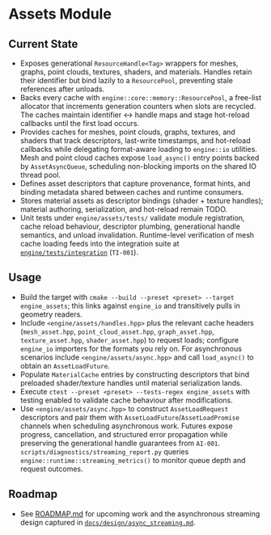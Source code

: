 # Assets Module

## Current State
- Exposes generational `ResourceHandle<Tag>` wrappers for meshes, graphs, point clouds, textures, shaders, and materials. Handles retain their identifier but bind lazily to a `ResourcePool`, preventing stale references after unloads.
- Backs every cache with `engine::core::memory::ResourcePool`, a free-list allocator that increments generation counters when slots are recycled. The caches maintain identifier ↔ handle maps and stage hot-reload callbacks until the first load occurs.
- Provides caches for meshes, point clouds, graphs, textures, and shaders that track descriptors, last-write timestamps, and hot-reload callbacks while delegating format-aware loading to `engine::io` utilities. Mesh and point cloud caches expose `load_async()` entry points backed by `AssetAsyncQueue`, scheduling non-blocking imports on the shared IO thread pool.
- Defines asset descriptors that capture provenance, format hints, and binding metadata shared between caches and runtime consumers.
- Stores material assets as descriptor bindings (shader + texture handles); material authoring, serialization, and hot-reload remain TODO.
- Unit tests under `engine/assets/tests/` validate module registration, cache
  reload behaviour, descriptor plumbing, generational handle semantics, and
  unload invalidation. Runtime-level verification of mesh cache loading feeds
  into the integration suite at [`engine/tests/integration`](../../../engine/tests/integration/README.md)
  (`TI-001`).

## Usage
- Build the target with `cmake --build --preset <preset> --target engine_assets`; this links against `engine_io` and transitively pulls in geometry readers.
- Include `<engine/assets/handles.hpp>` plus the relevant cache headers (`mesh_asset.hpp`, `point_cloud_asset.hpp`, `graph_asset.hpp`, `texture_asset.hpp`, `shader_asset.hpp`) to request loads; configure `engine_io` importers for the formats you rely on. For asynchronous scenarios include `<engine/assets/async.hpp>` and call `load_async()` to obtain an `AssetLoadFuture`.
- Populate `MaterialCache` entries by constructing descriptors that bind preloaded shader/texture handles until material serialization lands.
- Execute `ctest --preset <preset> --tests-regex engine_assets` with testing enabled to validate cache behaviour after modifications.
- Use `<engine/assets/async.hpp>` to construct `AssetLoadRequest` descriptors and pair them with `AssetLoadFuture`/`AssetLoadPromise` channels when scheduling asynchronous work. Futures expose progress, cancellation, and structured error propagation while preserving the generational handle guarantees from `AI-001`. `scripts/diagnostics/streaming_report.py` queries `engine::runtime::streaming_metrics()` to monitor queue depth and request outcomes.

## Roadmap
- See [ROADMAP.md](ROADMAP.md) for upcoming work and the asynchronous streaming
  design captured in [`docs/design/async_streaming.md`](../../design/async_streaming.md).
